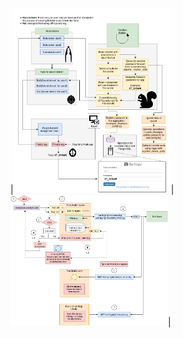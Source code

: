 |[<img src="https://raw.githubusercontent.com/tedezed/kubernetes-containers-tools/master/docs/img/Squirrel.png" width="50%" height="50%">](https://github.com/Tedezed/kubernetes-containers-tools/tree/master/squirrel)|[<img src="https://raw.githubusercontent.com/Tedezed/kubernetes-containers-tools/master/tools/images/liberty_start-stop.png" width="50%" height="50%">](https://github.com/Tedezed/kubernetes-containers-tools/tree/master/liberty)|

